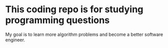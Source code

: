 # This coding repo is for studying programming questions

My goal is to learn more algorithm problems and become a better software engineer.
